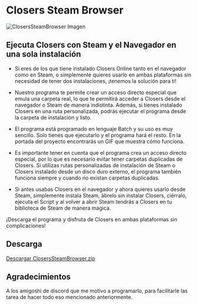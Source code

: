 # Closers Steam Browser

![ClosersSteamBrowser Imagen](https://i.imgur.com/7nvAQEe.png)

## Ejecuta Closers con Steam y el Navegador en una sola instalación

* Si eres de los que tiene instalado Closers Online tanto en el navegador como en Steam, o simplemente quieres usarlo en ambas plataformas sin necesidad de tener dos instalaciones, ¡tenemos la solución para ti!

* Nuestro programa te permite crear un acceso directo especial que emula una carpeta real, lo que te permitirá acceder a Closers desde el navegador o Steam de manera indistinta. Además, si tienes instalado Closers en una ruta personalizada, podrás ejecutar el programa desde la carpeta de instalación y listo.

* El programa está programado en lenguaje Batch y su uso es muy sencillo. Solo tienes que ejecutarlo y el programa hará el resto. En la portada del proyecto encontrarás un GIF que muestra cómo funciona.

* Es importante tener en cuenta que el programa crea un acceso directo especial, por lo que es necesario evitar tener carpetas duplicadas de Closers. Si utilizas rutas personalizadas de instalación de Steam o Closers instalado desde un disco duro externo, el programa también funciona siempre y cuando no existan carpetas duplicadas.

* Si antes usabas Closers en el navegador y ahora quieres usarlo desde Steam, simplemente instala Steam, ábrelo sin instalar Closers, ciérralo, ejecuta el Script y al volver a abrir Steam tendrás a Closers en tu biblioteca de Steam de manera mágica.

¡Descarga el programa y disfruta de Closers en ambas plataformas sin complicaciones!

## Descarga

[Descargar ClosersSteamBrowser.zip](https://github.com/Henrykun/ClosersSteamBrowser/archive/master.zip)

## Agradecimientos

A los amigoshi de discord que me motivo a programarlo, para facilitarle las tarea de hacer todo eso mencionado anteriormente.
